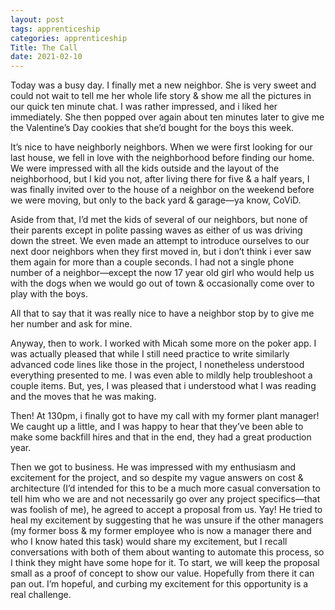 ```yaml
---
layout: post 
tags: apprenticeship
categories: apprenticeship
Title: The Call
date: 2021-02-10
---
```


Today was a busy day.  I finally met a new neighbor.  She is very sweet and could not wait to tell me her whole life story & show me all the pictures in our quick ten minute chat.  I was rather impressed, and i liked her immediately.  She then popped over again about ten minutes later to give me the Valentine’s Day cookies that she’d bought for the boys this week.  

It’s nice to have neighborly neighbors.  When we were first looking for our last house, we fell in love with the neighborhood before finding our home.  We were impressed with all the kids outside and the layout of the neighborhood, but I kid you not, after living there for five & a half years, I was finally invited over to the house of a neighbor on the weekend before we were moving, but only to the back yard & garage—ya know, CoViD.  

Aside from that, I’d met the kids of several of our neighbors, but none of their parents except in polite passing waves as either of us was driving down the street.  We even made an attempt to introduce ourselves to our next door neighbors when they first moved in, but i don’t think i ever saw them again for more than a couple seconds.  I had not a single phone number of a neighbor—except the now 17 year old girl who would help us with the dogs when we would go out of town & occasionally come over to play with the boys.

All that to say that it was really nice to have a neighbor stop by to give me her number and ask for mine.  

Anyway, then to work.  I worked with Micah some more on the poker app.  I was actually pleased that while I still need practice to write similarly advanced code lines like those in the project, I nonetheless understood everything presented to me.  I was even able to mildly help troubleshoot  a couple items.  But, yes, I was pleased that i understood what I was reading and the moves that he was making.  

Then!  At 130pm, i finally got to have my call with my former plant manager!  We caught up a little, and I was happy to hear that they’ve been able to make some backfill hires and that in the end, they had a great production year.  

Then we got to business.  He was impressed with my enthusiasm and excitement for the project, and so despite my vague answers on cost & architecture (I’d intended for this to be a much more casual conversation to tell him who we are and not necessarily go over any project specifics—that was foolish of me), he agreed to accept a proposal from us.  Yay!  He tried to heal my excitement by suggesting that he was unsure if the other managers (my former boss & my former employee who is now a manager there and who I know hated this task) would share my excitement, but I recall conversations with both of them about wanting to automate this process, so I think they might have some hope for it.  To start, we will keep the proposal small as a proof of concept to show our value.  Hopefully from there it can pan out.  I’m hopeful, and curbing my excitement for this opportunity is a real challenge.

